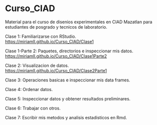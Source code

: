 # Curso_CIAD

Material para el curso de disenios experimentales en CIAD Mazatlan para estudiantes de posgrado y tecnicos de laboratorio.


Clase 1: Familiarizarse con RStudio.  
https://miriamll.github.io/Curso_CIAD/Clase1

Clase 1-Parte 2: Paquetes, directorios e inspeccionar mis datos.  
https://miriamll.github.io/Curso_CIAD/Clase1Parte2


Clase 2: Visualizacion de datos.  
https://miriamll.github.io/Curso_CIAD/Clase2Parte1


Clase 3: Operaciones basicas e inspeccionar mis data frames.


Clase 4: Ordenar datos.


Clase 5: Inspeccionar datos y obtener resultados preliminares.


Clase 6: Trabajar con otros. 


Clase 7: Escribir mis metodos y analisis estadisticos en Rmd. 

